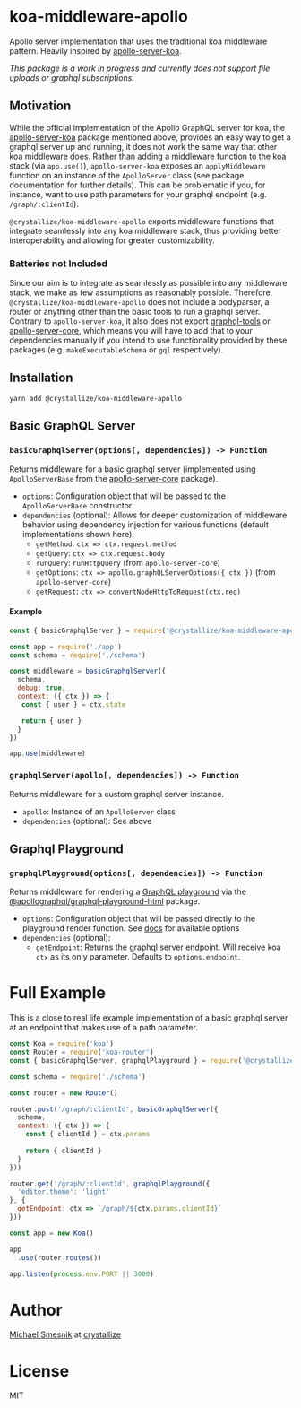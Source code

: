 # koa-middleware-apollo

Apollo server implementation that uses the traditional koa middleware pattern. Heavily inspired by [apollo-server-koa](https://github.com/apollographql/apollo-server/tree/master/packages/apollo-server-koa).

_This package is a work in progress and currently does not support file uploads or graphql subscriptions._

## Motivation
While the official implementation of the Apollo GraphQL server for koa, the [apollo-server-koa](https://github.com/apollographql/apollo-server/tree/master/packages/apollo-server-koa) package mentioned above, provides an easy way to get a graphql server up and running, it does not work the same way that other koa middleware does. Rather than adding a middleware function to the koa stack (via `app.use()`), `apollo-server-koa` exposes an `applyMiddleware` function on an instance of the `ApolloServer` class (see package documentation for further details). This can be problematic if you, for instance, want to use path parameters for your graphql endpoint (e.g. `/graph/:clientId`).

`@crystallize/koa-middleware-apollo` exports middleware functions that integrate seamlessly into any koa middleware stack, thus providing better interoperability and allowing for greater customizability.   

### Batteries not Included
Since our aim is to integrate as seamlessly as possible into any middleware stack, we make as few assumptions as reasonably possible. Therefore, `@crystallize/koa-middleware-apollo` does not include a bodyparser, a router or anything other than the basic tools to run a graphql server. Contrary to `apollo-server-koa`, it also does not export [graphql-tools](https://github.com/apollographql/graphql-tools) or [apollo-server-core](https://www.npmjs.com/package/apollo-server-core), which means you will have to add that to your dependencies manually if you intend to use functionality provided by these packages (e.g. `makeExecutableSchema` or `gql` respectively).  

## Installation
```
yarn add @crystallize/koa-middleware-apollo
```

## Basic GraphQL Server
### `basicGraphqlServer(options[, dependencies]) -> Function`
Returns middleware for a basic graphql server (implemented using `ApolloServerBase` from the [apollo-server-core](https://www.npmjs.com/package/apollo-server-core) package).

* `options`: Configuration object that will be passed to the `ApolloServerBase` constructor
* `dependencies` (optional): Allows for deeper customization of middleware behavior using dependency injection for various functions (default implementations shown here):
  * `getMethod`: `ctx => ctx.request.method`
  * `getQuery`: `ctx => ctx.request.body`
  * `runQuery`: `runHttpQuery` (from `apollo-server-core`)
  * `getOptions`: `ctx => apollo.graphQLServerOptions({ ctx })` (from `apollo-server-core`)
  * `getRequest`: `ctx => convertNodeHttpToRequest(ctx.req)`

#### Example
```js
const { basicGraphqlServer } = require('@crystallize/koa-middleware-apollo')

const app = require('./app')
const schema = require('./schema')

const middleware = basicGraphqlServer({
  schema,
  debug: true,
  context: ({ ctx }) => {
   const { user } = ctx.state

   return { user }
  }
})

app.use(middleware)
```

### `graphqlServer(apollo[, dependencies]) -> Function`
Returns middleware for a custom graphql server instance.

* `apollo`: Instance of an `ApolloServer` class
* `dependencies` (optional): See above

## Graphql Playground
### `graphqlPlayground(options[, dependencies]) -> Function`
Returns middleware for rendering a [GraphQL playground](https://www.apollographql.com/docs/apollo-server/features/graphql-playground.html) via the [@apollographql/graphql-playground-html](https://www.npmjs.com/package/@apollographql/graphql-playground-html) package.

* `options`: Configuration object that will be passed directly to the playground render function. See [docs](https://github.com/prisma/graphql-playground#usage) for available options
* `dependencies` (optional):
  * `getEndpoint`: Returns the graphql server endpoint. Will receive koa `ctx` as its only parameter. Defaults to `options.endpoint`.
  
# Full Example
This is a close to real life example implementation of a basic graphql server at an endpoint that makes use of a path parameter.

 ```js
 const Koa = require('koa')
 const Router = require('koa-router')
 const { basicGraphqlServer, graphqlPlayground } = require('@crystallize/koa-middleware-apollo')
 
 const schema = require('./schema')
 
 const router = new Router()
 
 router.post('/graph/:clientId', basicGraphqlServer({
   schema,
   context: ({ ctx }) => {
     const { clientId } = ctx.params
     
     return { clientId }
   }
 }))
 
 router.get('/graph/:clientId', graphqlPlayground({
   'editor.theme': 'light'
 }, {
   getEndpoint: ctx => `/graph/${ctx.params.clientId}`
 }))
 
 const app = new Koa()
 
 app
   .use(router.routes())
 
 app.listen(process.env.PORT || 3000)
 ```

# Author
[Michael Smesnik](https://github.com/daerion) at [crystallize](https://crystallize.com)

# License
MIT
